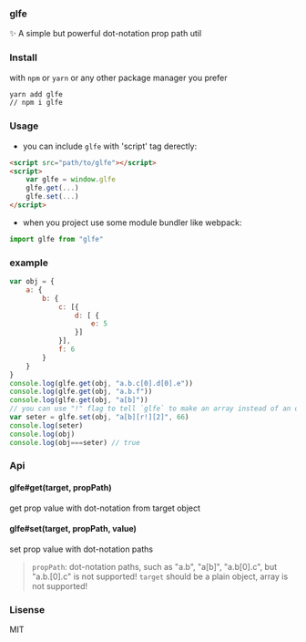 ### glfe

✨ A simple but powerful dot-notation prop path util

### Install

with `npm` or `yarn` or any other package manager you prefer
```bash
yarn add glfe
// npm i glfe
```
### Usage

+ you can include `glfe` with 'script' tag derectly:
```html
<script src="path/to/glfe"></script>
<script>
    var glfe = window.glfe
    glfe.get(...)
    glfe.set(...)
</script>
```
+ when you project use some module bundler like webpack:
```js
import glfe from "glfe"
```
### example
```js
var obj = {
    a: {
        b: {
            c: [{
                d: [ {
                    e: 5
                }]
            }],
            f: 6
        }
    }
}
console.log(glfe.get(obj, "a.b.c[0].d[0].e"))
console.log(glfe.get(obj, "a.b.f"))
console.log(glfe.get(obj, "a[b]"))
// you can use "!" flag to tell `glfe` to make an array instead of an object
var seter = glfe.set(obj, "a[b][r!][2]", 66)
console.log(seter)
console.log(obj)
console.log(obj===seter) // true
```
### Api

#### glfe#get(target, propPath)

get prop value with dot-notation from target object

#### glfe#set(target, propPath, value)

set prop value with dot-notation paths

> `propPath`: dot-notation paths, such as "a.b", "a[b]", "a.b[0].c", but "a.b.[0].c" is not supported!
> `target` should be a plain object, array is not supported!
### Lisense

MIT